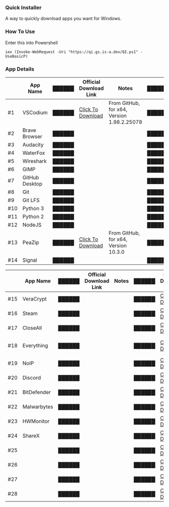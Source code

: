 ### Quick Installer
A way to quickly download apps you want for Windows.
 
### How To Use
Enter this into Powershell

    iex (Invoke-WebRequest -Uri "https://qi.gs.is-a.dev/QI.ps1" -UseBasicP)

### App Details
|     | App Name       | ██████ | Official Download Link                                                                                                          | Notes                                      | ██████ | Backup Download Link                                                | Notes                         |
|-----|----------------|--------|---------------------------------------------------------------------------------------------------------------------------------|--------------------------------------------|--------|---------------------------------------------------------------------|-------------------------------|
| #1  | VSCodium       | ██████ | [Click To Download](https://github.com/VSCodium/vscodium/releases/download/1.98.2.25078/VSCodiumUserSetup-x64-1.98.2.25078.exe) | From GitHub, for x64, Version 1.98.2.25078 | ██████ | [Click To Download](https://qi.gs.is-a.dev/Installers/VSCodium.exe) | For x64, Version 1.98.2.25078 |
| #2  | Brave Browser  | ██████ |                                                                                                                                 |                                            | ██████ |                                                                     |                               |
| #3  | Audacity       | ██████ |                                                                                                                                 |                                            | ██████ |                                                                     |                               |
| #4  | WaterFox       | ██████ |                                                                                                                                 |                                            | ██████ |                                                                     |                               |
| #5  | Wireshark      | ██████ |                                                                                                                                 |                                            | ██████ |                                                                     |                               |
| #6  | GIMP           | ██████ |                                                                                                                                 |                                            | ██████ |                                                                     |                               |
| #7  | GitHub Desktop | ██████ |                                                                                                                                 |                                            | ██████ |                                                                     |                               |
| #8  | Git            | ██████ |                                                                                                                                 |                                            | ██████ |                                                                     |                               |
| #9  | Git LFS        | ██████ |                                                                                                                                 |                                            | ██████ |                                                                     |                               |
| #10 | Python 3       | ██████ |                                                                                                                                 |                                            | ██████ |                                                                     |                               |
| #11 | Python 2       | ██████ |                                                                                                                                 |                                            | ██████ |                                                                     |                               |
| #12 | NodeJS         | ██████ |                                                                                                                                 |                                            | ██████ |                                                                     |                               |
| #13 | PeaZip         | ██████ | [Click To Download](https://github.com/peazip/PeaZip/releases/download/10.3.0/peazip-10.3.0.WIN64.exe)                          | From GitHub, for x64, Version 10.3.0       | ██████ | [Click To Download](https://qi.gs.is-a.dev/Installers/Peazip.exe    | For x64, Version 10.3.0       |
| #14 | Signal         | ██████ |                                                                                                                                 |                                            | ██████ |                                                                     |                               |

|     | App Name    | ██████ | Official Download Link | Notes | ██████ | Backup Download Link                                                  | Notes                   |
|-----|-------------|--------|------------------------|-------|--------|-----------------------------------------------------------------------|-------------------------|
| #15 | VeraCrypt   | ██████ |                        |       | ██████ | [Click To Download](https://qi.gs.is-a.dev/Installers/VeraCrypt.exe)  | Version 1.26.20         |
| #16 | Steam       | ██████ |                        |       | ██████ | [Click To Download](https://qi.gs.is-a.dev/)                          |                         |
| #17 | CloseAll    | ██████ |                        |       | ██████ | [Click To Download](https://qi.gs.is-a.dev/Installers/CloseAll.exe)   | Version 2.0             |
| #18 | Everything  | ██████ |                        |       | ██████ | [Click To Download](https://qi.gs.is-a.dev/Installers/Everything.exe) | x86, Version 1.4.1.1026 |
| #19 | NoIP        | ██████ |                        |       | ██████ | [Click To Download](https://qi.gs.is-a.dev/Installers/NoIP.exe)       | Version 4.1.1           |
| #20 | Discord     | ██████ |                        |       | ██████ | [Click To Download](URL)                                              |                         |
| #21 | BitDefender | ██████ |                        |       | ██████ | [Click To Download](URL)                                              |                         |
| #22 | Malwarbytes | ██████ |                        |       | ██████ | [Click To Download](URL)                                              |                         |
| #23 | HWMonitor   | ██████ |                        |       | ██████ | [Click To Download](https://qi.gs.is-a.dev/Installers/HWMonitor.exe)  | Version 1.56            |
| #24 | ShareX      | ██████ |                        |       | ██████ | [Click To Download](https://qi.gs.is-a.dev/Installers/ShareX.exe)     | Version 17.0.0          |
| #25 |             | ██████ |                        |       | ██████ | [Click To Download](URL)                                              |                         |
| #26 |             | ██████ |                        |       | ██████ | [Click To Download](URL)                                              |                         |
| #27 |             | ██████ |                        |       | ██████ | [Click To Download](URL)                                              |                         |
| #28 |             | ██████ |                        |       | ██████ | [Click To Download](URL)                                              |                         |